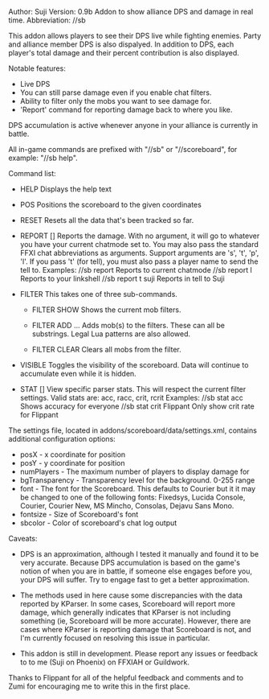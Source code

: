 Author: Suji
Version: 0.9b
Addon to show alliance DPS and damage in real time.
Abbreviation: //sb

This addon allows players to see their DPS live while fighting enemies. Party
and alliance member DPS is also dispalyed. In addition to DPS, each player's
total damage and their percent contribution is also displayed.

Notable features:
* Live DPS
* You can still parse damage even if you enable chat filters.
* Ability to filter only the mobs you want to see damage for.
* 'Report' command for reporting damage back to where you like.

DPS accumulation is active whenever anyone in your alliance is currently
in battle.

All in-game commands are prefixed with "//sb" or "//scoreboard", for
example: "//sb help".

Command list:
* HELP
  Displays the help text

* POS <x> <y>
  Positions the scoreboard to the given coordinates

* RESET
  Resets all the data that's been tracked so far.

* REPORT [<target>]
  Reports the damage. With no argument, it will go to whatever you have
  your current chatmode set to. You may also pass the standard FFXI chat
  abbreviations as arguments. Support arguments are 's', 't', 'p', 'l'.
  If you pass 't' (for tell), you must also pass a player name to send
  the tell to. Examples:
  //sb report          Reports to current chatmode
  //sb report l        Reports to your linkshell
  //sb report t suji   Reports in tell to Suji

* FILTER
  This takes one of three sub-commands.
  * FILTER SHOW
  Shows the current mob filters.

  * FILTER ADD <mob1> <mob2> ...
  Adds mob(s) to the filters. These can all be substrings. Legal Lua
  patterns are also allowed.

  * FILTER CLEAR
  Clears all mobs from the filter.

* VISIBLE
  Toggles the visibility of the scoreboard. Data will continue to
  accumulate even while it is hidden.

* STAT <statname> [<player>]
  View specific parser stats. This will respect the current filter settings.
  Valid stats are: acc, racc, crit, rcrit
  Examples:
  //sb stat acc            Shows accuracy for everyone
  //sb stat crit Flippant  Only show crit rate for Flippant

The settings file, located in addons/scoreboard/data/settings.xml, contains
additional configuration options:
* posX - x coordinate for position
* posY - y coordinate for position
* numPlayers - The maximum number of players to display damage for
* bgTransparency - Transparency level for the background. 0-255 range
* font - The font for the Scoreboard. This defaults to Courier but it
         it may be changed to one of the following fonts:
         Fixedsys, Lucida Console, Courier, Courier New, MS Mincho,
         Consolas, Dejavu Sans Mono.
* fontsize - Size of Scoreboard's font
* sbcolor - Color of scoreboard's chat log output
 
Caveats:
* DPS is an approximation, although I tested it manually and found it to
  be very accurate. Because DPS accumulation is based on the game's notion
  of when you are in battle, if someone else engages before you, your DPS
  will suffer. Try to engage fast to get a better approximation.

* The methods used in here cause some discrepancies with the data reported
  by KParser. In some cases, Scoreboard will report more damage, which 
  generally indicates that KParser is not including something (ie, Scoreboard
  will be more accurate). However, there are cases where KParser is reporting
  damage that Scoreboard is not, and I'm currently focused on resolving this
  issue in particular.

* This addon is still in development. Please report any issues or feedback to
  to me (Suji on Phoenix) on FFXIAH or Guildwork.

Thanks to Flippant for all of the helpful feedback and comments and to Zumi
for encouraging me to write this in the first place.

